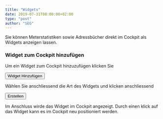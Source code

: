 ```yaml
---
title: "Widgets"
date: 2019-07-31T08:00:00+02:00
type: "post"
author: "SEG"
---
```


Sie können Meterstatistiken sowie Adressbücher direkt im Cockpit als Widgets anzeigen lassen. 

### Widget zum Cockpit hinzufügen

Um ein Widget zum Cockpit hinzuzufügen klicken Sie

<button class="btn btn-primary">Widget Hinzufügen</button>

Wählen Sie anschliessend die Art des Widgets und klicken anschliessend

<button class="btn btn-primary">Erstellen</button>

Im Anschluss wirde das Widget im Cockpit angezeigt. Durch einen klick auf das Widget kann es im Cockpit neu positioniert werden.